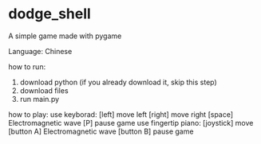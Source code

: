 # dodge_shell
 A simple game made with pygame
 
Language:  Chinese

how to run:
1. download python (if you already download it, skip this step)
2. download files
3. run main.py

how to play:
  use keyborad:
    [left] move left
    [right] move right
    [space] Electromagnetic wave
    [P] pause game
  use fingertip piano:
    [joystick] move
    [button A] Electromagnetic wave
    [button B] pause game

